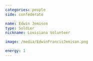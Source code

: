 ```yaml
---
categories: people
side: confederate

name: Edwin Jemison
type: Soldier
nickname: Louisiana Volunteer

image: /media/EdwinFrancisJemison.png

energy: 1
---
```

